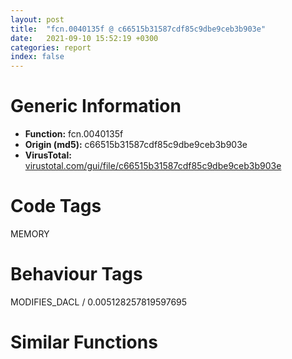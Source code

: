 ```yaml
---
layout: post
title:  "fcn.0040135f @ c66515b31587cdf85c9dbe9ceb3b903e"
date:   2021-09-10 15:52:19 +0300
categories: report
index: false
---
```


# Generic Information
- **Function:** fcn.0040135f
- **Origin (md5):** c66515b31587cdf85c9dbe9ceb3b903e
- **VirusTotal:** [virustotal.com/gui/file/c66515b31587cdf85c9dbe9ceb3b903e][virustotal_ref]

# Code Tags
<span class="tag" id="MEMORY">MEMORY</span>


# Behaviour Tags
<span class="bhv-tag" id="MODIFIES_DACL">MODIFIES_DACL / 0.005128257819597695</span>

# Similar Functions
<script type="text/javascript" src="https://www.gstatic.com/charts/loader.js"></script>
<script type="text/javascript">

    google.charts.load('current', {'packages':['corechart']});
    google.charts.setOnLoadCallback(drawChart);

    function drawChart() {
    var data = new google.visualization.DataTable();
        data.addColumn('number', 'X');
        data.addColumn('number', 'Y');
        data.addColumn({type: 'string', role: 'tooltip', 'p': {'html': true}});
        data.addColumn({'type': 'string', 'role': 'style'});
        
        data.addRows([
    [-42.13200378417969, 316.088134765625, '<b><a href="/report/fcn.0040135f@c66515b31587cdf85c9dbe9ceb3b903e">fcn.0040135f</a><br>@c66515b31587cdf85c9dbe9ceb3b903e</b><br>', 'point { fill-color: #e0440e; }'],
[386.78009033203125, -293.4129943847656, '<b><a href="/report/fcn.004023aa@90aa43862e75a7f78f2655241632f0e5">fcn.004023aa</a><br>@90aa43862e75a7f78f2655241632f0e5</b><br>', 'null'],
[20.866178512573242, -244.53836059570312, '<b><a href="/report/fcn.00407b2b@7dd153bad1771b9e8d5266a341ebf949">fcn.00407b2b</a><br>@7dd153bad1771b9e8d5266a341ebf949</b><br>', 'null'],
[2.417163133621216, 121.43695068359375, '<b><a href="/report/fcn.004013c0@562bf33eb57e8c08a86e538e69918c30">fcn.004013c0</a><br>@562bf33eb57e8c08a86e538e69918c30</b><br>', 'null'],
[-253.2511444091797, -271.1305236816406, '<b><a href="/report/fcn.00523c15@da37d90419c1292c0f16cbfd1f66402d">fcn.00523c15</a><br>@da37d90419c1292c0f16cbfd1f66402d</b><br>', 'null'],
[-89.93193054199219, -133.00486755371094, '<b><a href="/report/fcn.00405da2@ea9c1e2eeb951a8e6185c6674c228f98">fcn.00405da2</a><br>@ea9c1e2eeb951a8e6185c6674c228f98</b><br>', 'null'],
[160.0677947998047, 13.956231117248535, '<b><a href="/report/fcn.00401def@dd7278b699f8b751b4e28f3abe51fa08">fcn.00401def</a><br>@dd7278b699f8b751b4e28f3abe51fa08</b><br>', 'null'],
[-281.4054260253906, -49.8993034362793, '<b><a href="/report/fcn.0054ec2d@9a2108de6665bf53e42d7cbbbe5a0866">fcn.0054ec2d</a><br>@9a2108de6665bf53e42d7cbbbe5a0866</b><br>', 'null'],
[120.06360626220703, 256.1803283691406, '<b><a href="/report/fcn.00405d1e@1c48774da6a3dd4bf3ea41716a332c61">fcn.00405d1e</a><br>@1c48774da6a3dd4bf3ea41716a332c61</b><br>', 'null'],
[257.5828552246094, -386.1029052734375, '<b><a href="/report/fcn.006db003@4b0f64217d092c5f535224282602e937">fcn.006db003</a><br>@4b0f64217d092c5f535224282602e937</b><br>', 'null'],
[-171.7150421142578, 158.302001953125, '<b><a href="/report/fcn.00402162@db863ed6a700d7bfd018a178d481bd23">fcn.00402162</a><br>@db863ed6a700d7bfd018a178d481bd23</b><br>', 'null'],

        ]);

    var options = {
        title: 'Similarity Plot',
        legend: 'none',
        colors: ['#dedbd9', '#e6693e', '#ec8f6e', '#f3b49f', '#f6c7b6'],
        tooltip: {isHtml: true, trigger: 'both'},
        explorer: {
        actions: ["dragToZoom", "rightClickToReset"],
        },
        chartArea: {
        width: '80%',
        height: '80%'
        },
        width: '100%',
        height: '100%'
    };

    var chart = new google.visualization.ScatterChart(document.getElementById('chart_div'));

    chart.draw(data, options);
    }
    
</script>


<div id="chart_div" style="width: 100%px; height: 100%;"></div>

# Disassembled Code
{% highlight nasm %}

push ebp
mov ebp, esp
sub esp, 0xa0
cmp dword[ebp-0x34], 0
jbe 0x401387
cmp dword[ebp-0x30], 0x15c
je 0x401387
mov eax, 0x242
sub eax, dword[ebp-0x1c]
sub eax, 0x360
mov dword[ebp-0x38], eax
mov eax, dword[ebp-0x54]
sub eax, 0x3e0
or eax, 0x349
mov dword[ebp-0x3c], eax
mov dword[ebp-8], 0x344
mov dword[ebp-4], 0x54b
mov eax, dword[ebp-0x60]
sub eax, 0x2a3
mov dword[ebp-0x20], eax
mov eax, 0xffffff46
sub eax, dword[ebp-0x14]
mov dword[ebp-0x24], eax
mov eax, dword[ebp-4]
cmp eax, dword[ebp-0x40]
jb 0x4013d1
cmp dword[ebp-4], 0
je 0x4013d1
mov eax, dword[ebp-0x18]
cmp eax, dword[ebp-0x70]
jne 0x4013dc
mov eax, dword[ebp-0x2c]
add eax, 0x371
mov dword[ebp-0x68], eax
mov dword[ebp-0x2c], 0x69
mov eax, dword[ebp-0x10]
mov ecx, dword[ebp-0x2c]
lea eax, [ecx+eax+0x77]
mov dword[ebp-0x14], eax
cmp dword[ebp-0x40], 0x1d7
jbe 0x401411
mov eax, dword[ebp-0x24]
cmp eax, dword[ebp-0x30]
je 0x401411
cmp dword[ebp-0x6c], 0x30d
jae 0x401411
mov dword[ebp-0x44], 0x29e
mov eax, dword[ebp-0x4c]
sub eax, dword[ebp-0x10]
mov dword[ebp-0x38], eax
mov eax, dword[ebp-0x7c]
cmp eax, dword[ebp-0x38]
ja 0x401433
mov eax, dword[ebp-0x4c]
cmp eax, dword[ebp-0x24]
je 0x40143a
cmp dword[ebp-0x38], 0x1b5
ja 0x40143a
mov dword[ebp-0x50], 0x6b7
mov eax, dword[ebp-0x1c]
cmp eax, dword[ebp-0x24]
jne 0x401450
cmp dword[ebp-0x1c], 0
jne 0x401459
mov eax, dword[ebp-0x74]
cmp eax, dword[ebp-0x44]
jbe 0x401459
mov eax, dword[ebp-0x1c]
sub eax, dword[ebp-0xc]
mov dword[ebp-0x74], eax
mov eax, dword[ebp-0x10]
cmp eax, dword[ebp-0x44]
ja 0x40146a
cmp dword[ebp-0x10], 0x2d2
jne 0x401475
mov eax, dword[ebp-8]
or eax, 0xffffff55
mov dword[ebp-0x70], eax
cmp dword[ebp-0x74], 0x362
je 0x401490
cmp dword[ebp-0x18], 0x35b
jae 0x401490
cmp dword[ebp-0x60], 0x118
jbe 0x401497
mov dword[ebp-0x68], 0x2f8
and dword[ebp-0x18], 0
jmp 0x4014a4
mov eax, dword[ebp-0x18]
inc eax
mov dword[ebp-0x18], eax
cmp dword[ebp-0x18], 3
jae 0x4014b5
mov eax, dword[ebp-0x60]
sub eax, 0x13
mov dword[ebp-0x30], eax
jmp 0x40149d
mov dword[ebp-0x14], 0x485
mov eax, dword[ebp-8]
sub eax, dword[ebp-0x58]
mov dword[ebp-0x38], eax
mov eax, dword[ebp-8]
add eax, 0x1d5
sub eax, dword[ebp-0x48]
mov dword[ebp-0x3c], eax
mov eax, dword[ebp-0x24]
add eax, 0x1de
or eax, 0x214
mov dword[ebp-0xc], eax
mov eax, dword[ebp-0x2c]
add eax, dword[ebp-0x50]
mov dword[ebp-0x14], eax
push 0x40
push 0x3000
push 0x117fcf
push 0
call dword[sym.imp.KERNEL32.dll_VirtualAlloc]
mov dword[ebp-0x80], eax
mov eax, dword[ebp-0x34]
sub eax, dword[ebp-0x1c]
mov dword[ebp-0x58], eax
mov dword[ebp-0xc], 0x190
mov eax, dword[ebp-0x2c]
add eax, 0xae
mov dword[ebp-8], eax
mov eax, dword[ebp-0x34]
add eax, 0x143
mov dword[ebp-0x20], eax
mov eax, dword[ebp-0xc]
add eax, 0xd
mov dword[ebp-0xc], eax
mov eax, dword[ebp-0x34]
add eax, 0x239
sub eax, dword[ebp-4]
mov dword[ebp-0x10], eax
mov eax, dword[ebp-0x48]
sub eax, 0x2aa
sub eax, dword[ebp-0x2c]
mov dword[ebp-0x38], eax
cmp dword[ebp-0xc], 0x19d
jb 0x40151e
mov eax, dword[ebp-8]
sub eax, 0x81
mov dword[ebp-0x84], eax
mov eax, dword[ebp-0x14]
cmp eax, dword[ebp-0x1c]
je 0x40157e
mov eax, dword[ebp-0x3c]
cmp eax, dword[ebp-0x34]
jne 0x40157e
cmp dword[ebp-0x3c], 0x31b
je 0x401587
mov eax, dword[ebp-0x38]
add eax, dword[ebp-0x54]
mov dword[ebp-0xc], eax
mov eax, 0x132
sub eax, dword[ebp-0x58]
mov dword[ebp-0x6c], eax
mov eax, dword[ebp-0x68]
sub eax, 0x480
mov dword[ebp-8], eax
cmp dword[ebp-0x24], 0x37c
jbe 0x4015c3
mov eax, dword[ebp-8]
cmp eax, dword[ebp-0x30]
jne 0x4015c3
cmp dword[ebp-0x10], 0x1dc
jae 0x4015c3
mov eax, dword[ebp-0x40]
sub eax, dword[ebp-0x54]
add eax, dword[ebp-0x18]
mov dword[ebp-0x3c], eax
cmp dword[ebp-0x38], 0x2db
je 0x4015d2
cmp dword[ebp-0x18], 0
je 0x4015dd
mov eax, dword[ebp-0x40]
sub eax, 0x1d9
mov dword[ebp-0x30], eax
mov eax, dword[ebp-0x50]
sub eax, 0x4cb
mov dword[ebp-0x3c], eax
mov eax, dword[ebp-0x14]
cmp eax, dword[ebp-0x50]
jb 0x4015ff
cmp dword[ebp-0x4c], 0x2e9
je 0x4015ff
cmp dword[ebp-4], 0
je 0x401606
mov dword[ebp-0x2c], 0x45b
mov eax, dword[ebp-0x80]
add eax, 0xa2000
mov dword[ebp-0x80], eax
mov eax, dword[ebp-0x58]
add eax, 0x1e0
mov dword[ebp-0x50], eax
mov eax, dword[ebp-0x60]
cmp eax, dword[ebp-0x18]
jne 0x401638
cmp dword[ebp-0x20], 0x144
jae 0x401638
mov eax, 0x29c
sub eax, dword[ebp-0x60]
mov dword[ebp-0x30], eax
mov dword[ebp-0x88], 0x554
mov eax, dword[ebp-0x5c]
add eax, dword[ebp-0x74]
mov dword[ebp-0x54], eax
mov dword[ebp-0x98], 0x4af0b8
mov eax, dword[ebp-0x38]
add eax, 0x24e
mov dword[ebp-0x48], eax
mov eax, 0x201
sub eax, dword[ebp-0x1c]
add eax, dword[ebp-0x34]
mov dword[ebp-0x68], eax
and dword[ebp-0x28], 0
mov eax, dword[ebp-8]
add eax, 0x1ae
mov dword[ebp-0xc], eax
mov eax, dword[ebp-0x2c]
add eax, 0x385
mov dword[ebp-0x10], eax
mov eax, dword[ebp-0x48]
add eax, 0x17d
mov dword[ebp-0x58], eax
mov dword[ebp-0x78], 0x8dd27c5f
mov eax, 0x111
sub eax, dword[ebp-0x14]
mov dword[ebp-0x20], eax
mov eax, dword[ebp-0x3c]
sub eax, dword[ebp-0x94]
mov dword[ebp-0x5c], eax
mov dword[ebp-0x64], 0xf37359de
mov eax, dword[ebp-4]
sub eax, dword[ebp-0x1c]
mov dword[ebp-8], eax
mov dword[ebp-0x90], 0x17b527aa
mov eax, 0x11f
sub eax, dword[ebp-0x48]
add eax, 0x3c8
mov dword[ebp-8], eax
mov dword[ebp-0x94], 0x5df
mov dword[ebp-0x8c], 0xb01fcea3
mov eax, dword[ebp-0x18]
add eax, 0x2bd
mov dword[ebp-0x4c], eax
mov dword[ebp-0x5c], 0x496
mov eax, dword[ebp-0x38]
cmp eax, dword[ebp-0x5c]
jbe 0x401725
cmp dword[ebp-0x14], 0x2a6
je 0x401725
mov eax, dword[ebp-0x48]
cmp eax, dword[ebp-4]
jne 0x401725
mov eax, dword[ebp-0x54]
sub eax, 0x3d2
mov dword[ebp-8], eax
and dword[ebp-0x28], 0
cmp dword[ebp-0x28], 0xaa48
jae 0x401bb1
mov eax, dword[ebp-0x48]
add eax, 0xa9
mov dword[ebp-0x10], eax
mov eax, dword[ebp-0x78]
add eax, dword[ebp-0x64]
mov dword[ebp-0x78], eax
mov eax, dword[ebp-0x20]
add eax, 0x36
mov dword[ebp-0x54], eax
mov eax, dword[ebp-0x44]
cmp eax, dword[ebp-0x48]
ja 0x401763
mov eax, dword[ebp-0x38]
cmp eax, dword[ebp-0x74]
je 0x40176b
mov eax, dword[ebp-0x48]
cmp eax, dword[ebp-0x54]
jne 0x401776
mov eax, dword[ebp-0x18]
sub eax, 0x18b
mov dword[ebp-0x4c], eax
mov eax, dword[ebp-0x64]
add eax, dword[ebp-0x78]
mov dword[ebp-0x64], eax
cmp dword[ebp-0x44], 0x2d0
ja 0x401790
mov eax, dword[ebp-0x2c]
cmp eax, dword[ebp-0x44]
jae 0x401799
mov eax, dword[ebp-0x2c]
add eax, dword[ebp-0x60]
mov dword[ebp-0x3c], eax
mov dword[ebp-0x68], 0x3ba
mov eax, dword[ebp-0x90]
xor eax, dword[ebp-0x8c]
mov dword[ebp-0x90], eax
mov eax, dword[ebp-0x50]
mov ecx, dword[ebp-0x5c]
lea eax, [ecx+eax-0xf6]
mov dword[ebp-0x7c], eax
mov eax, dword[ebp-0x8c]
add eax, dword[ebp-0x78]
mov dword[ebp-0x8c], eax
mov eax, dword[ebp-0x3c]
add eax, 0x4f5
mov dword[ebp-0x14], eax
mov eax, dword[ebp-0x64]
add eax, dword[ebp-0x78]
mov dword[ebp-0x64], eax
mov eax, dword[ebp-0x44]
sub eax, dword[ebp-0x50]
mov dword[ebp-0x74], eax
mov dword[ebp-0x6c], 0x30f
mov eax, dword[ebp-0x64]
xor eax, dword[ebp-0x8c]
mov dword[ebp-0x64], eax
mov eax, dword[ebp-0x5c]
add eax, dword[ebp-0x34]
mov dword[ebp-0x50], eax
mov eax, dword[ebp-0x64]
xor eax, dword[ebp-0x90]
mov dword[ebp-0x64], eax
mov eax, dword[ebp-0x44]
cmp eax, dword[ebp-0x88]
je 0x40182a
cmp dword[ebp-0x1c], 0x2fb
jae 0x401833
mov eax, dword[ebp-0x30]
add eax, dword[ebp-0x6c]
mov dword[ebp-0x7c], eax
mov dword[ebp-4], 0x3f4
mov eax, dword[ebp-0x2c]
sub eax, 0x4b4
mov dword[ebp-0x14], eax
mov eax, dword[ebp-0x50]
sub eax, dword[ebp-0x70]
mov dword[ebp-0xc], eax
mov eax, dword[ebp-4]
add eax, 8
mov dword[ebp-4], eax
mov dword[ebp-0x34], 0xffffffb9
mov eax, dword[ebp-0x14]
add eax, 0x1ea
mov dword[ebp-0x10], eax
cmp dword[ebp-4], 0x40c
jb 0x401845
mov eax, dword[ebp-0x80]
add eax, dword[ebp-0x28]
mov dword[ebp-0xa0], eax
cmp dword[ebp-0x68], 0x1e1
ja 0x401890
cmp dword[ebp-0xc], 0x1c2
jb 0x40189e
mov eax, dword[ebp-0x30]
sub eax, 0x37e
sub eax, dword[ebp-8]
mov dword[ebp-0x4c], eax
and dword[ebp-4], 0
jmp 0x4018ab
mov eax, dword[ebp-4]
inc eax
mov dword[ebp-4], eax
cmp dword[ebp-4], 1
jae 0x4018ba
mov dword[ebp-0x68], 0x42b
jmp 0x4018a4
mov eax, dword[ebp-0x98]
add eax, dword[ebp-0x28]
mov dword[ebp-0x9c], eax
mov eax, dword[ebp-0x34]
sub eax, dword[ebp-0x14]
mov dword[ebp-0x54], eax
mov eax, dword[ebp-0x88]
sub eax, dword[ebp-0x84]
mov dword[ebp-0x68], eax
mov eax, dword[ebp-0x20]
sub eax, dword[ebp-0x7c]
mov dword[ebp-0x70], eax
mov eax, dword[ebp-0x9c]
mov eax, dword[eax]
xor eax, dword[ebp-0x78]
mov ecx, dword[ebp-0xa0]
mov dword[ecx], eax
mov eax, dword[ebp-0x40]
add eax, 0xdb
sub eax, dword[ebp-0x20]
mov dword[ebp-0x4c], eax
cmp dword[ebp-0x34], 0x10e
jae 0x401930
mov eax, dword[ebp-0x20]
cmp eax, dword[ebp-0x5c]
je 0x401930
cmp dword[ebp-0xc], 0
jbe 0x401930
mov eax, dword[ebp-0x24]
sub eax, dword[ebp-0x1c]
sub eax, 0x349
mov dword[ebp-0x58], eax
mov eax, dword[ebp-0x50]
sub eax, dword[ebp-0x84]
sub eax, 0x26e
mov dword[ebp-8], eax
mov eax, dword[ebp-8]
sub eax, 0x32a
mov dword[ebp-0x50], eax
mov eax, dword[ebp-0x1c]
sub eax, dword[ebp-0xc]
sub eax, dword[ebp-0x14]
mov dword[ebp-0x20], eax
mov eax, dword[ebp-0x30]
add eax, 0x216
mov dword[ebp-0x48], eax
mov dword[ebp-0x24], 0x90
mov eax, dword[ebp-0x54]
add eax, 0x369
mov dword[ebp-0x40], eax
mov eax, dword[ebp-0x24]
cmp eax, dword[ebp-0x10]
jne 0x401988
mov eax, dword[ebp-0x94]
cmp eax, dword[ebp-0x60]
ja 0x401991
mov eax, dword[ebp-0x40]
sub eax, 0x67
mov dword[ebp-0x44], eax
mov eax, dword[ebp-0x28]
sub eax, 0x3af0e
mov dword[ebp-0x28], eax
mov eax, dword[ebp-0x88]
cmp eax, dword[ebp-8]
je 0x4019b7
mov eax, dword[ebp-0x24]
cmp eax, dword[ebp-0x48]
jne 0x4019c2
mov eax, dword[ebp-0xc]
cmp eax, dword[ebp-0x20]
jbe 0x4019c2
mov eax, dword[ebp-0x20]
or eax, 0x2f9
mov dword[ebp-8], eax
mov eax, dword[ebp-0x2c]
sub eax, 0x263
mov dword[ebp-0x60], eax
mov eax, dword[ebp-0xc]
add eax, 0x108
sub eax, dword[ebp-0x18]
mov dword[ebp-0x54], eax
cmp dword[ebp-0x18], 0x29d
jne 0x4019f9
cmp dword[ebp-0x34], 0x286
jbe 0x4019f9
cmp dword[ebp-0x88], 0x25a
jb 0x401a00
mov dword[ebp-0x24], 0xfffffeb0
mov eax, dword[ebp-0x1c]
cmp eax, dword[ebp-0x3c]
jne 0x401a13
mov eax, dword[ebp-0x84]
cmp eax, dword[ebp-0x74]
ja 0x401a1c
cmp dword[ebp-0x70], 0x307
jbe 0x401a23
mov dword[ebp-0xc], 0x3d8
cmp dword[ebp-4], 0
je 0x401a32
cmp dword[ebp-0x34], 0x3bb
jb 0x401a3a
mov eax, dword[ebp-0x18]
cmp eax, dword[ebp-0x6c]
jbe 0x401a41
mov dword[ebp-0x70], 0x577
mov eax, dword[ebp-0x10]
add eax, 0xbe
mov dword[ebp-4], eax
mov eax, dword[ebp-0x40]
add eax, 0x268
mov dword[ebp-0x3c], eax
mov eax, dword[ebp-8]
mov ecx, dword[ebp-0x48]
lea eax, [ecx+eax-0x320]
mov dword[ebp-0x24], eax
mov eax, 0x2ac
sub eax, dword[ebp-0x60]
mov dword[ebp-0x40], eax
mov eax, dword[ebp-0x28]
add eax, 0x97263
mov dword[ebp-0x28], eax
mov eax, dword[ebp-0x7c]
add eax, 0x253
mov dword[ebp-0xc], eax
mov dword[ebp-0x30], 0x4ad
mov eax, dword[ebp-0x74]
cmp eax, dword[ebp-0xc]
je 0x401aa7
cmp dword[ebp-0xc], 0x212
jbe 0x401aa7
mov dword[ebp-0x10], 0x767
mov dword[ebp-0x94], 0x366
mov dword[ebp-0x3c], 0xffffff51
mov eax, dword[ebp-0x4c]
mov ecx, dword[ebp-0x84]
lea eax, [ecx+eax+0x19f]
mov dword[ebp-0x6c], eax
mov eax, dword[ebp-0x1c]
sub eax, 0x4ee
mov dword[ebp-0x5c], eax
mov eax, 0x17f
sub eax, dword[ebp-0x58]
mov dword[ebp-0x10], eax
mov eax, dword[ebp-0x44]
sub eax, 0x218
mov dword[ebp-0x40], eax
mov eax, dword[ebp-0x58]
add eax, 0x310
mov dword[ebp-0x30], eax
mov eax, dword[ebp-0x28]
add eax, 0xdab41
mov dword[ebp-0x28], eax
cmp dword[ebp-0x70], 0xb6
jbe 0x401b1c
mov eax, dword[ebp-0x60]
cmp eax, dword[ebp-0x10]
jae 0x401b23
cmp dword[ebp-0x6c], 0x1c4
je 0x401b23
mov dword[ebp-0x18], 0x193
mov eax, 0x133
sub eax, dword[ebp-0x4c]
sub eax, 0x1c4
mov dword[ebp-0x30], eax
mov eax, dword[ebp-0x4c]
add eax, 0xc5
mov dword[ebp-0x30], eax
mov eax, dword[ebp-4]
add eax, 0x1d5
mov dword[ebp-0x58], eax
mov eax, dword[ebp-0x7c]
cmp eax, dword[ebp-0x24]
jae 0x401b60
mov eax, dword[ebp-0x3c]
cmp eax, dword[ebp-0x10]
ja 0x401b60
mov dword[ebp-0x58], 0x12f
cmp dword[ebp-0x14], 0x334
jb 0x401b7b
cmp dword[ebp-0x40], 0x181
je 0x401b84
cmp dword[ebp-0x44], 0x202
jbe 0x401b84
mov eax, dword[ebp-0x68]
add eax, dword[ebp-0x54]
mov dword[ebp-0x7c], eax
mov eax, dword[ebp-0x10]
sub eax, 0x362
mov dword[ebp-0x2c], eax
mov dword[ebp-0x40], 0x150
mov eax, dword[ebp-0x28]
add eax, 0xa7e32
mov dword[ebp-0x28], eax
mov eax, dword[ebp-0x28]
sub eax, 0x1decc4
mov dword[ebp-0x28], eax
jmp 0x401729
mov eax, dword[ebp-0x80]
add eax, 0x89c2
mov dword[0x4c0d84], eax
mov eax, dword[ebp-0x34]
sub eax, 0x44
mov dword[ebp-0x24], eax
mov eax, dword[ebp-0x10]
mov ecx, dword[ebp-0x38]
lea eax, [ecx+eax-0xef]
mov dword[ebp-0x6c], eax
mov eax, dword[ebp-0x34]
sub eax, dword[ebp-0x14]
mov dword[ebp-0x70], eax
mov eax, 0xfffffe93
sub eax, dword[ebp-0x38]
mov dword[ebp-0x20], eax
cmp dword[ebp-0x1c], 0x1a7
je 0x401c08
cmp dword[ebp-0x14], 0x215
jne 0x401c08
mov eax, 0x1e8
sub eax, dword[ebp-0x30]
mov dword[ebp-0x4c], eax
mov eax, dword[ebp-0x5c]
sub eax, 0x22a
sub eax, dword[ebp-0x20]
mov dword[ebp-0x18], eax
cmp dword[ebp-0x2c], 0x323
jne 0x401c31
cmp dword[ebp-0x24], 0x3a6
jae 0x401c38
cmp dword[ebp-4], 0xf0
jne 0x401c38
mov dword[ebp-8], 0x453
cmp dword[ebp-0x20], 0x3b5
je 0x401c52
mov eax, dword[ebp-0x20]
cmp eax, dword[ebp-0x58]
jb 0x401c52
mov eax, dword[ebp-0x44]
sub eax, dword[ebp-0x1c]
mov dword[ebp-0x5c], eax
mov dword[ebp-0x4c], 0xffffff6e
mov eax, dword[ebp-0x70]
add eax, 0x9b
mov dword[ebp-0x6c], eax
mov esp, ebp
pop ebp
ret

{% endhighlight %}

[virustotal_ref]: https://www.virustotal.com/gui/file/c66515b31587cdf85c9dbe9ceb3b903e